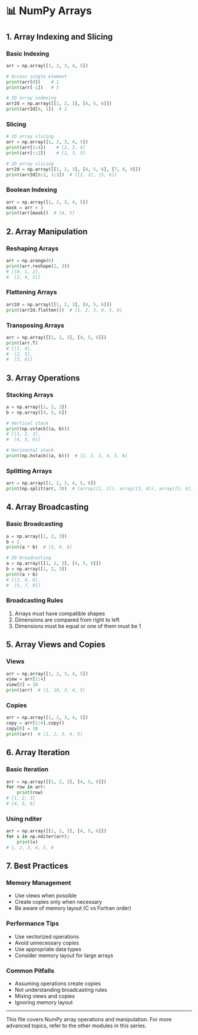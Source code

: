 # 📊 NumPy Arrays

## 1. Array Indexing and Slicing

### Basic Indexing

```python
arr = np.array([1, 2, 3, 4, 5])

# Access single element
print(arr[0])    # 1
print(arr[-1])   # 5

# 2D array indexing
arr2d = np.array([[1, 2, 3], [4, 5, 6]])
print(arr2d[0, 1])  # 2
```

### Slicing

```python
# 1D array slicing
arr = np.array([1, 2, 3, 4, 5])
print(arr[1:4])    # [2, 3, 4]
print(arr[::2])    # [1, 3, 5]

# 2D array slicing
arr2d = np.array([[1, 2, 3], [4, 5, 6], [7, 8, 9]])
print(arr2d[0:2, 1:3])  # [[2, 3], [5, 6]]
```

### Boolean Indexing

```python
arr = np.array([1, 2, 3, 4, 5])
mask = arr > 3
print(arr[mask])  # [4, 5]
```

## 2. Array Manipulation

### Reshaping Arrays

```python
arr = np.arange(6)
print(arr.reshape(2, 3))
# [[0, 1, 2],
#  [3, 4, 5]]
```

### Flattening Arrays

```python
arr2d = np.array([[1, 2, 3], [4, 5, 6]])
print(arr2d.flatten())  # [1, 2, 3, 4, 5, 6]
```

### Transposing Arrays

```python
arr = np.array([[1, 2, 3], [4, 5, 6]])
print(arr.T)
# [[1, 4],
#  [2, 5],
#  [3, 6]]
```

## 3. Array Operations

### Stacking Arrays

```python
a = np.array([1, 2, 3])
b = np.array([4, 5, 6])

# Vertical stack
print(np.vstack((a, b)))
# [[1, 2, 3],
#  [4, 5, 6]]

# Horizontal stack
print(np.hstack((a, b)))  # [1, 2, 3, 4, 5, 6]
```

### Splitting Arrays

```python
arr = np.array([1, 2, 3, 4, 5, 6])
print(np.split(arr, 3))  # [array([1, 2]), array([3, 4]), array([5, 6])]
```

## 4. Array Broadcasting

### Basic Broadcasting

```python
a = np.array([1, 2, 3])
b = 2
print(a * b)  # [2, 4, 6]

# 2D broadcasting
a = np.array([[1, 2, 3], [4, 5, 6]])
b = np.array([1, 2, 3])
print(a + b)
# [[2, 4, 6],
#  [5, 7, 9]]
```

### Broadcasting Rules

1. Arrays must have compatible shapes
2. Dimensions are compared from right to left
3. Dimensions must be equal or one of them must be 1

## 5. Array Views and Copies

### Views

```python
arr = np.array([1, 2, 3, 4, 5])
view = arr[1:4]
view[0] = 10
print(arr)  # [1, 10, 3, 4, 5]
```

### Copies

```python
arr = np.array([1, 2, 3, 4, 5])
copy = arr[1:4].copy()
copy[0] = 10
print(arr)  # [1, 2, 3, 4, 5]
```

## 6. Array Iteration

### Basic Iteration

```python
arr = np.array([[1, 2, 3], [4, 5, 6]])
for row in arr:
    print(row)
# [1, 2, 3]
# [4, 5, 6]
```

### Using nditer

```python
arr = np.array([[1, 2, 3], [4, 5, 6]])
for x in np.nditer(arr):
    print(x)
# 1, 2, 3, 4, 5, 6
```

## 7. Best Practices

### Memory Management

- Use views when possible
- Create copies only when necessary
- Be aware of memory layout (C vs Fortran order)

### Performance Tips

- Use vectorized operations
- Avoid unnecessary copies
- Use appropriate data types
- Consider memory layout for large arrays

### Common Pitfalls

- Assuming operations create copies
- Not understanding broadcasting rules
- Mixing views and copies
- Ignoring memory layout

---

This file covers NumPy array operations and manipulation. For more advanced topics, refer to the other modules in this series.
